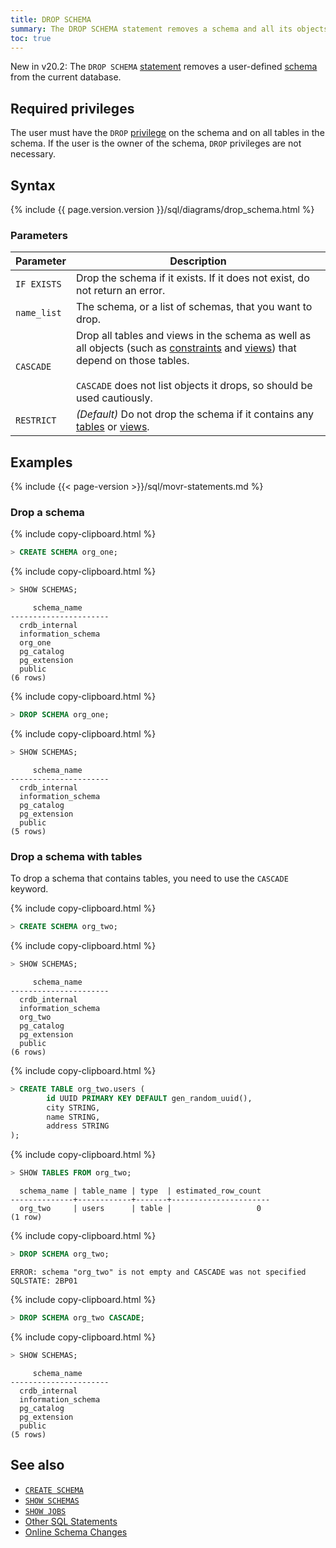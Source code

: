 ```yaml
---
title: DROP SCHEMA
summary: The DROP SCHEMA statement removes a schema and all its objects from a CockroachDB cluster.
toc: true
---
```


<span class="version-tag">New in v20.2:</span> The `DROP SCHEMA` [statement](sql-statements.html) removes a user-defined [schema](sql-name-resolution.html#naming-hierarchy) from the current database.

## Required privileges

The user must have the `DROP` [privilege](authorization.html#assign-privileges) on the schema and on all tables in the schema. If the user is the owner of the schema, `DROP` privileges are not necessary.

## Syntax

<div>
{% include {{ page.version.version }}/sql/diagrams/drop_schema.html %}
</div>

### Parameters

Parameter | Description
----------|------------
`IF EXISTS`   | Drop the schema if it exists. If it does not exist, do not return an error.
`name_list`  | The schema, or a list of schemas, that you want to drop.
`CASCADE` | Drop all tables and views in the schema as well as all objects (such as [constraints](constraints.html) and [views](views.html)) that depend on those tables.<br><br>`CASCADE` does not list objects it drops, so should be used cautiously.
`RESTRICT` | _(Default)_ Do not drop the schema if it contains any [tables](create-table.html) or [views](create-view.html).

## Examples

{% include {{< page-version >}}/sql/movr-statements.md %}

### Drop a schema

{% include copy-clipboard.html %}
~~~ sql
> CREATE SCHEMA org_one;
~~~

{% include copy-clipboard.html %}
~~~ sql
> SHOW SCHEMAS;
~~~

~~~
     schema_name
----------------------
  crdb_internal
  information_schema
  org_one
  pg_catalog
  pg_extension
  public
(6 rows)
~~~

{% include copy-clipboard.html %}
~~~ sql
> DROP SCHEMA org_one;
~~~

{% include copy-clipboard.html %}
~~~ sql
> SHOW SCHEMAS;
~~~

~~~
     schema_name
----------------------
  crdb_internal
  information_schema
  pg_catalog
  pg_extension
  public
(5 rows)
~~~

### Drop a schema with tables

To drop a schema that contains tables, you need to use the `CASCADE` keyword.

{% include copy-clipboard.html %}
~~~ sql
> CREATE SCHEMA org_two;
~~~

{% include copy-clipboard.html %}
~~~ sql
> SHOW SCHEMAS;
~~~

~~~
     schema_name
----------------------
  crdb_internal
  information_schema
  org_two
  pg_catalog
  pg_extension
  public
(6 rows)
~~~

{% include copy-clipboard.html %}
~~~ sql
> CREATE TABLE org_two.users (
        id UUID PRIMARY KEY DEFAULT gen_random_uuid(),
        city STRING,
        name STRING,
        address STRING
);
~~~

{% include copy-clipboard.html %}
~~~ sql
> SHOW TABLES FROM org_two;
~~~

~~~
  schema_name | table_name | type  | estimated_row_count
--------------+------------+-------+----------------------
  org_two     | users      | table |                   0
(1 row)
~~~

{% include copy-clipboard.html %}
~~~ sql
> DROP SCHEMA org_two;
~~~

~~~
ERROR: schema "org_two" is not empty and CASCADE was not specified
SQLSTATE: 2BP01
~~~

{% include copy-clipboard.html %}
~~~ sql
> DROP SCHEMA org_two CASCADE;
~~~

{% include copy-clipboard.html %}
~~~ sql
> SHOW SCHEMAS;
~~~

~~~
     schema_name
----------------------
  crdb_internal
  information_schema
  pg_catalog
  pg_extension
  public
(5 rows)
~~~

## See also

- [`CREATE SCHEMA`](create-schema.html)
- [`SHOW SCHEMAS`](show-schemas.html)
- [`SHOW JOBS`](show-jobs.html)
- [Other SQL Statements](sql-statements.html)
- [Online Schema Changes](online-schema-changes.html)
